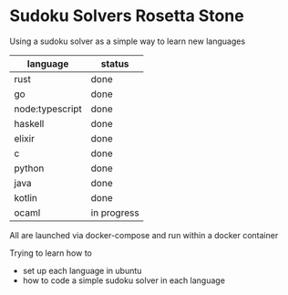 Sudoku Solvers Rosetta Stone
============================
Using a sudoku solver as a simple way to learn new languages

| language        | status      |
|-----------------|-------------|
| rust            | done        |
| go              | done        |
| node:typescript | done        |
| haskell         | done        |
| elixir          | done        |
| c               | done        |
| python          | done        |
| java            | done        |
| kotlin          | done        |
| ocaml           | in progress |

All are launched via docker-compose and run within a docker container

Trying to learn how to
- set up each language in ubuntu
- how to code a simple sudoku solver in each language
